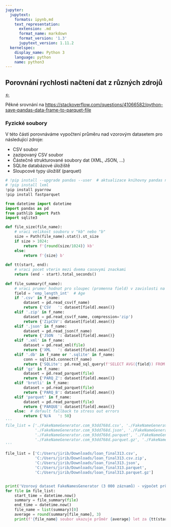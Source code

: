 ```yaml
---
jupyter:
  jupytext:
    formats: ipynb,md
    text_representation:
      extension: .md
      format_name: markdown
      format_version: '1.3'
      jupytext_version: 1.11.2
  kernelspec:
    display_name: Python 3
    language: python
    name: python3
---
```


<!-- #region -->
## Porovnání rychlosti načtení dat z různých zdrojů

[←](../Readme.md)

Pěkné srovnání na https://stackoverflow.com/questions/41066582/python-save-pandas-data-frame-to-parquet-file

  
### Fyzické soubory
  
V této části porovnáváme vypočtení průměru nad vzorovým datasetem pro následující zdroje:

  - CSV soubor
  - zazipovaný CSV soubor
  - Částečně strukturované soubory dat (XML, JSON, ...)
  - SQLite databázové úložiště
  - Sloupcové typy úložíšť (parquet)
  

<!-- #endregion -->

```python
# !pip install --upgrade pandas --user  # aktualizace knihovny pandas na nejnovejsi verzi
# !pip install lxml
!pip install pyarrow
!pip install fastparquet
```

```python
from datetime import datetime
import pandas as pd
from pathlib import Path
import sqlite3

def file_size(file_name):
    # vraci velikost souboru v "kb" nebo "b"
    size = Path(file_name).stat().st_size
    if size > 1024:
        return f'{round(size/1024)} kb'
    else:
        return f'{size} b'
    
def tt(start, end):
    # vraci pocet vterin mezi dvema casovymi znackami
    return (end - start).total_seconds()
    
def file_summary(f_name):
    # vraci prumer hodnot pro sloupec (promenna field) v zavislosti na typu zdroje
    field = 'emp_length_int'  # Age
    if '.csv' in f_name:
        dataset = pd.read_csv(f_name)
        return {'CSV   ': dataset[field].mean()}
    elif '.zip' in f_name:
        dataset = pd.read_csv(f_name, compression='zip')
        return {'ZipCSV': dataset[field].mean()}
    elif '.json' in f_name:
        dataset = pd.read_json(f_name)
        return {'JSON  ': dataset[field].mean()}
    elif '.xml' in f_name:
        dataset = pd.read_xml(file)
        return {'XML   ': dataset[field].mean()}
    elif '.db' in f_name or '.sqlite' in f_name:
        conn = sqlite3.connect(f_name)
        return {'SQLite': pd.read_sql_query(f'SELECT AVG({field}) FROM seznam;',conn).iloc[0][0]}
    elif 'gz' in f_name:
        dataset = pd.read_parquet(file)
        return {'PARQ_Z': dataset[field].mean()}
    elif 'brotli' in f_name:
        dataset = pd.read_parquet(file)
        return {'PARQ_B': dataset[field].mean()}
    elif 'parquet' in f_name:
        dataset = pd.read_parquet(file)
        return {'PARQUE': dataset[field].mean()}
    else:  # default fallback to stress out errors
        return {'N/A   ': 50}
'''
file_list = ['./FakeNameGenerator.com_93dd768d.csv', './FakeNameGenerator.com_93dd768d.zip', 
             './FakeNameGenerator.com_93dd768d.json', './FakeNameGenerator.com_93dd768d.xml',
             './FakeNameGenerator.com_93dd768d.parquet', './FakeNameGenerator.com_93dd768d.parquet.brotli',
             './FakeNameGenerator.com_93dd768d.parquet.gz', './FakeNameGenerator.com_93dd768d.db']
'''

file_list = ['C:/Users/jirib/Downloads/loan_final313.csv',
             'C:/Users/jirib/Downloads/loan_final313.csv.zip', 
             'C:/Users/jirib/Downloads/loan_final313.json', 
             'C:/Users/jirib/Downloads/loan_final313.parquet', 
             'C:/Users/jirib/Downloads/loan_final313.parquet.gz']


print('Vzorový dataset FakeNamesGenerator (3 000 záznamů) - výpočet průměrného věku \n'+50*'=')
for file in file_list:
    start_time = datetime.now()
    summary = file_summary(file)
    end_time = datetime.now()
    file_name = list(summary)[0]
    average = round(summary[file_name], 3)
    print(f'{file_name} soubor ukazuje průměr {average} let za {tt(start_time, end_time)} vteřin (velikost souboru {file_size(file)}).')

          
```

```python

```
